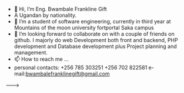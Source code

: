 - 👋 Hi, I’m Eng. Bwambale Frankline Gift
- A Ugandan by nationality.
- 👀 I’m a student of software engineering,
currently in third year at
Mountains of the moon university fortportal Saka campus 
- 💞️ I’m looking forward to collaborate on with a
couple of friends on github.
I majorly do web Development both front and backend,
PHP development and Database development plus Project
planning and management.
- 📫 How to reach me ...
- personal contacts: +256 785 303251
                     +256 702 822581
e-mail:bwambalefranklinegift@gmail.com

--->
